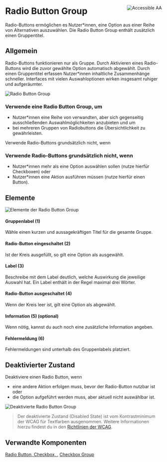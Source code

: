<div style="display: inline-flex; align-items: center; justify-content: space-between; width: 100%;">
    <h1>Radio Button Group</h1>
    <img src="assets/aa.png" alt="Accessible AA" />
</div>
Radio-Buttons ermöglichen es Nutzer*innen, eine Option aus einer Reihe von Alternativen auszuwählen. Die Radio Button Group enthält zusätzlich einen Gruppentitel.

## Allgemein

Radio-Buttons funktionieren nur als Gruppe. Durch Aktivieren eines Radio-Buttons wird die zuvor gewählte Option automatisch abgewählt. Durch einen Gruppentitel erfassen Nutzer\*innen inhaltliche Zusammenhänge schneller. Interfaces mit vielen Auswahloptionen wirken insgesamt ruhiger und aufgeräumter.

![Radio Button Group](assets/3_components/radio-button-group/radio-button-group-general.png)

### Verwende eine Radio Button Group, um

- Nutzer\*innen eine Reihe von verwandten, aber sich gegenseitig ausschließenden Auswahlmöglichkeiten anzubieten und um
- bei mehreren Gruppen von Radiobuttons die Übersichtlichkeit zu gewährleisten.

Verwende Radio-Buttons grundsätzlich nicht, wenn

### Verwende Radio-Buttons grundsätzlich nicht, wenn

- Nutzer\*innen mehr als eine Option auswählen sollen (nutze hierfür Checkboxen) oder
- Nutzer\*innen eine Aktion ausführen müssen (nutze hierfür einen Button).

## Elemente

![Elemente der Radio Button Group](assets/3_components/radio-button-group/radio-button-group-elements.png)

#### Gruppenlabel (1)

Wähle einen kurzen und aussagekräftigen Titel für die gesamte Gruppe.

#### Radio-Button eingeschaltet (2)

Ist der Kreis ausgefüllt, so gilt eine Option als ausgewählt.

#### Label (3)

Beschreibe mit dem Label deutlich, welche Auswirkung die jeweilige Auswahl hat. Ein Label enthält in der Regel maximal drei Wörter.

#### Radio-Button ausgeschaltet (4)

Wenn der Kreis leer ist, gilt eine Option als abgewählt.

#### Information (5) (optional)

Wenn nötig, kannst du auch noch eine zusätzliche Information angeben.

#### Fehlermeldung (6)

Fehlermeldungen sind unterhalb des Gruppenlabels platziert.

## Deaktivierter Zustand

Deaktiviere einen Radio Button, wenn

- eine andere Aktion erfolgen muss, bevor der Radio-Button nutzbar ist oder
- die Option aufgeführt werden muss, aber aktuell nicht auswählbar ist.

![Deaktivierte Radio Button Group](assets/3_components/radio-button-group/radio-button-group-items-disabled.png)

> Der deaktivierte Zustand (Disabled State) ist vom Kontrastminimum der WCAG für Textfarben ausgenommen. Weitere Informationen hierzu findest du in den [Richtlinien der WCAG](https://www.w3.org/TR/WCAG21/#contrast-minimum).

## Verwandte Komponenten

[Radio Button, ](?path=/usage/components-radio-button)
[Checkbox, ](?path=/usage/components-checkbox),
[Checkbox Group](?path=/usage/components-checkbox-group)
